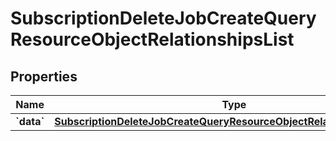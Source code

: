 
# SubscriptionDeleteJobCreateQueryResourceObjectRelationshipsList

## Properties
| Name | Type | Description | Notes |
| ------------ | ------------- | ------------- | ------------- |
| **&#x60;data&#x60;** | [**SubscriptionDeleteJobCreateQueryResourceObjectRelationshipsListData**](SubscriptionDeleteJobCreateQueryResourceObjectRelationshipsListData.md) |  |  [optional] |



